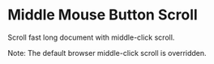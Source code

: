 # Middle Mouse Button Scroll

Scroll fast long document with middle-click scroll.

Note: The default browser middle-click scroll is overridden.